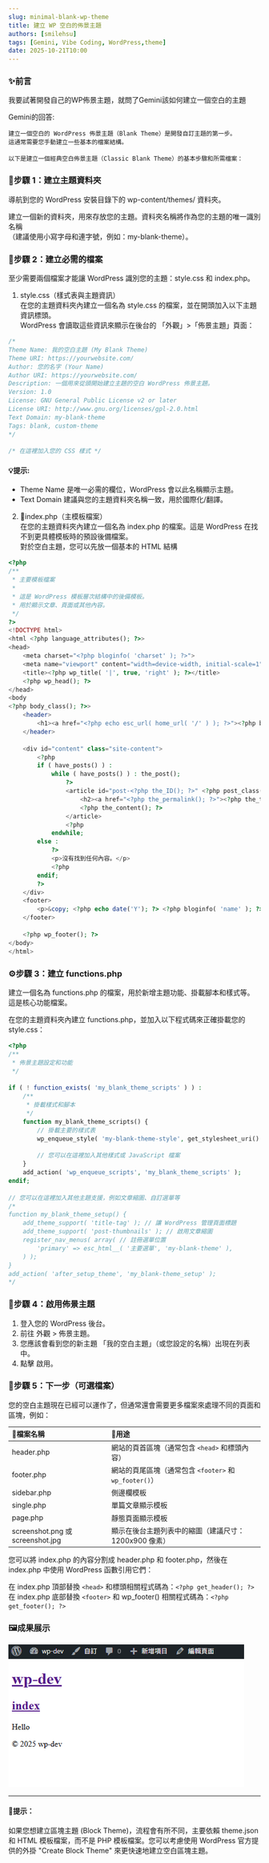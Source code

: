 ```yaml
---
slug: minimal-blank-wp-theme
title: 建立 WP 空白的佈景主題
authors: [smilehsu]
tags: [Gemini, Vibe Coding, WordPress,theme]
date: 2025-10-21T10:00
---
```


### ✨前言
我要試著開發自己的WP佈景主題，就問了Gemini該如何建立一個空白的主題

<!-- truncate -->

Gemini的回答:  
```shell
建立一個空白的 WordPress 佈景主題（Blank Theme）是開發自訂主題的第一步。   
這通常需要您手動建立一些基本的檔案結構。  

以下是建立一個經典空白佈景主題（Classic Blank Theme）的基本步驟和所需檔案：
```

### 🧩步驟 1：建立主題資料夾
導航到您的 WordPress 安裝目錄下的 wp-content/themes/ 資料夾。

建立一個新的資料夾，用來存放您的主題。資料夾名稱將作為您的主題的唯一識別名稱  
（建議使用小寫字母和連字號，例如：my-blank-theme）。

### 📄步驟 2：建立必需的檔案
至少需要兩個檔案才能讓 WordPress 識別您的主題：style.css 和 index.php。

1. style.css（樣式表與主題資訊）  
在您的主題資料夾內建立一個名為 style.css 的檔案，並在開頭加入以下主題資訊標頭。  
 WordPress 會讀取這些資訊來顯示在後台的  「外觀」>「佈景主題」頁面：  

```css
/*
Theme Name: 我的空白主題 (My Blank Theme)
Theme URI: https://yourwebsite.com/
Author: 您的名字 (Your Name)
Author URI: https://yourwebsite.com/
Description: 一個用來從頭開始建立主題的空白 WordPress 佈景主題。
Version: 1.0
License: GNU General Public License v2 or later
License URI: http://www.gnu.org/licenses/gpl-2.0.html
Text Domain: my-blank-theme
Tags: blank, custom-theme
*/

/* 在這裡加入您的 CSS 樣式 */
```
#### 💡提示:
* Theme Name 是唯一必需的欄位，WordPress 會以此名稱顯示主題。
* Text Domain 建議與您的主題資料夾名稱一致，用於國際化/翻譯。


2. 🧱index.php（主模板檔案）  
在您的主題資料夾內建立一個名為 index.php 的檔案。這是 WordPress 在找不到更具體模板時的預設後備檔案。  
對於空白主題，您可以先放一個基本的 HTML 結構  

```php
<?php
/**
 * 主要模板檔案
 *
 * 這是 WordPress 模板層次結構中的後備模板。
 * 用於顯示文章、頁面或其他內容。
 */
?>
<!DOCTYPE html>
<html <?php language_attributes(); ?>>
<head>
    <meta charset="<?php bloginfo( 'charset' ); ?>">
    <meta name="viewport" content="width=device-width, initial-scale=1">
    <title><?php wp_title( '|', true, 'right' ); ?></title>
    <?php wp_head(); ?>
</head>
<body 
<?php body_class(); ?>>
    <header>
        <h1><a href="<?php echo esc_url( home_url( '/' ) ); ?>"><?php bloginfo( 'name' ); ?></a></h1>
    </header>

    <div id="content" class="site-content">
        <?php
        if ( have_posts() ) :
            while ( have_posts() ) : the_post();
                ?>
                <article id="post-<?php the_ID(); ?>" <?php post_class(); ?>>
                    <h2><a href="<?php the_permalink(); ?>"><?php the_title(); ?></a></h2>
                    <?php the_content(); ?>
                </article>
                <?php
            endwhile;
        else :
            ?>
            <p>沒有找到任何內容。</p>
            <?php
        endif;
        ?>
    </div>
    <footer>
        <p>&copy; <?php echo date('Y'); ?> <?php bloginfo( 'name' ); ?></p>
    </footer>

    <?php wp_footer(); ?>
</body>
</html>
```

### ⚙️步驟 3：建立 functions.php
建立一個名為 functions.php 的檔案，用於新增主題功能、掛載腳本和樣式等。這是核心功能檔案。

在您的主題資料夾內建立 functions.php，並加入以下程式碼來正確掛載您的 style.css：

```php
<?php
/**
 * 佈景主題設定和功能
 */

if ( ! function_exists( 'my_blank_theme_scripts' ) ) :
    /**
     * 掛載樣式和腳本
     */
    function my_blank_theme_scripts() {
        // 掛載主要的樣式表
        wp_enqueue_style( 'my-blank-theme-style', get_stylesheet_uri() );

        // 您可以在這裡加入其他樣式或 JavaScript 檔案
    }
    add_action( 'wp_enqueue_scripts', 'my_blank_theme_scripts' );
endif;

// 您可以在這裡加入其他主題支援，例如文章縮圖、自訂選單等
/*
function my_blank_theme_setup() {
    add_theme_support( 'title-tag' ); // 讓 WordPress 管理頁面標題
    add_theme_support( 'post-thumbnails' ); // 啟用文章縮圖
    register_nav_menus( array( // 註冊選單位置
        'primary' => esc_html__( '主要選單', 'my-blank-theme' ),
    ) );
}
add_action( 'after_setup_theme', 'my_blank-theme_setup' );
*/
```

### 🚀步驟 4：啟用佈景主題
1. 登入您的 WordPress 後台。
2. 前往 外觀 > 佈景主題。
3. 您應該會看到您的新主題 「我的空白主題」（或您設定的名稱）出現在列表中。
4. 點擊 啟用。

### 🧱步驟 5：下一步（可選檔案）
您的空白主題現在已經可以運作了，但通常還會需要更多檔案來處理不同的頁面和區塊，例如：

| 📁檔案名稱 | 🧭用途 |
| :--- | :--- |
| header.php | 網站的頁首區塊（通常包含 `<head>` 和標頭內容） |
| footer.php | 網站的頁尾區塊（通常包含 `<footer>` 和 `wp_footer()`） |
| sidebar.php | 側邊欄模板 |
| single.php | 單篇文章顯示模板 |
| page.php | 靜態頁面顯示模板 |
| screenshot.png 或 screenshot.jpg | 顯示在後台主題列表中的縮圖（建議尺寸：1200x900 像素） |

您可以將 index.php 的內容分割成 header.php 和 footer.php，然後在 index.php 中使用 WordPress 函數引用它們：

在 index.php 頂部替換 `<head>` 和標頭相關程式碼為：`<?php get_header(); ?>`
在 index.php 底部替換 `<footer>` 和 wp_footer() 相關程式碼為：`<?php get_footer(); ?>`

### 🖼️成果展示

![demo](2020-10-21.png)


---

#### 💬提示：

如果您想建立區塊主題 (Block Theme)，流程會有所不同，主要依賴 theme.json 和 HTML 模板檔案，而不是 PHP 模板檔案。您可以考慮使用 WordPress 官方提供的外掛 "Create Block Theme" 來更快速地建立空白區塊主題。
